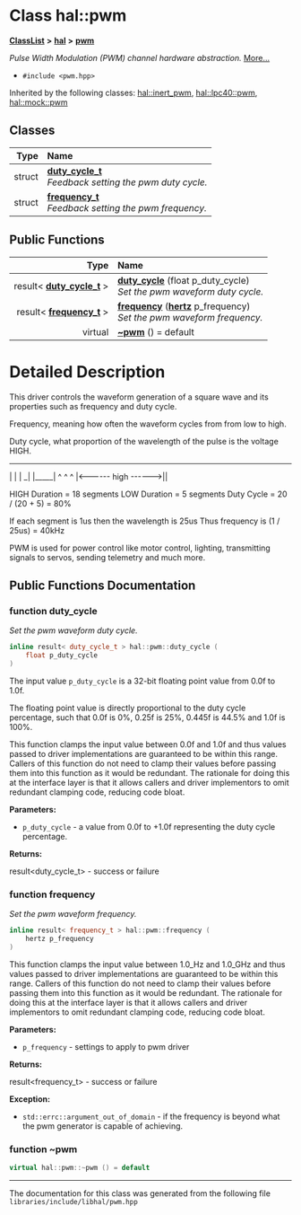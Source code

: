 

# Class hal::pwm



[**ClassList**](annotated.md) **>** [**hal**](namespacehal.md) **>** [**pwm**](classhal_1_1pwm.md)



_Pulse Width Modulation (PWM) channel hardware abstraction._ [More...](#detailed-description)

* `#include <pwm.hpp>`





Inherited by the following classes: [hal::inert\_pwm](classhal_1_1inert__pwm.md),  [hal::lpc40::pwm](classhal_1_1lpc40_1_1pwm.md),  [hal::mock::pwm](structhal_1_1mock_1_1pwm.md)










## Classes

| Type | Name |
| ---: | :--- |
| struct | [**duty\_cycle\_t**](structhal_1_1pwm_1_1duty__cycle__t.md) <br>_Feedback setting the pwm duty cycle._  |
| struct | [**frequency\_t**](structhal_1_1pwm_1_1frequency__t.md) <br>_Feedback setting the pwm frequency._  |






















## Public Functions

| Type | Name |
| ---: | :--- |
|  result&lt; [**duty\_cycle\_t**](structhal_1_1pwm_1_1duty__cycle__t.md) &gt; | [**duty\_cycle**](#function-duty_cycle) (float p\_duty\_cycle) <br>_Set the pwm waveform duty cycle._  |
|  result&lt; [**frequency\_t**](structhal_1_1pwm_1_1frequency__t.md) &gt; | [**frequency**](#function-frequency) ([**hertz**](namespacehal.md#typedef-hertz) p\_frequency) <br>_Set the pwm waveform frequency._  |
| virtual  | [**~pwm**](#function-pwm) () = default<br> |




























# Detailed Description


This driver controls the waveform generation of a square wave and its properties such as frequency and duty cycle.


Frequency, meaning how often the waveform cycles from from low to high.


Duty cycle, what proportion of the wavelength of the pulse is the voltage HIGH.



  ____________________       _
 |                    |     |
_|                    |_____|
 ^                    ^     ^
 |<------ high ------>|<low>|

 HIGH Duration = 18 segments
 LOW Duration =  5 segments
 Duty Cycle = 20 / (20 + 5) = 80%

 If each segment is 1us then the wavelength is 25us
 Thus frequency is (1 / 25us) = 40kHz



PWM is used for power control like motor control, lighting, transmitting signals to servos, sending telemetry and much more. 


    
## Public Functions Documentation




### function duty\_cycle 

_Set the pwm waveform duty cycle._ 
```C++
inline result< duty_cycle_t > hal::pwm::duty_cycle (
    float p_duty_cycle
) 
```



The input value `p_duty_cycle` is a 32-bit floating point value from 0.0f to 1.0f.


The floating point value is directly proportional to the duty cycle percentage, such that 0.0f is 0%, 0.25f is 25%, 0.445f is 44.5% and 1.0f is 100%.


This function clamps the input value between 0.0f and 1.0f and thus values passed to driver implementations are guaranteed to be within this range. Callers of this function do not need to clamp their values before passing them into this function as it would be redundant. The rationale for doing this at the interface layer is that it allows callers and driver implementors to omit redundant clamping code, reducing code bloat.




**Parameters:**


* `p_duty_cycle` - a value from 0.0f to +1.0f representing the duty cycle percentage. 



**Returns:**

result&lt;duty\_cycle\_t&gt; - success or failure 





        



### function frequency 

_Set the pwm waveform frequency._ 
```C++
inline result< frequency_t > hal::pwm::frequency (
    hertz p_frequency
) 
```



This function clamps the input value between 1.0\_Hz and 1.0\_GHz and thus values passed to driver implementations are guaranteed to be within this range. Callers of this function do not need to clamp their values before passing them into this function as it would be redundant. The rationale for doing this at the interface layer is that it allows callers and driver implementors to omit redundant clamping code, reducing code bloat.




**Parameters:**


* `p_frequency` - settings to apply to pwm driver 



**Returns:**

result&lt;frequency\_t&gt; - success or failure 




**Exception:**


* `std::errc::argument_out_of_domain` - if the frequency is beyond what the pwm generator is capable of achieving. 




        



### function ~pwm 

```C++
virtual hal::pwm::~pwm () = default
```




------------------------------
The documentation for this class was generated from the following file `libraries/include/libhal/pwm.hpp`

